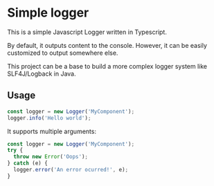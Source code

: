 Simple logger
=============
This is a simple Javascript Logger written in Typescript.

By default, it outputs content to the console.
However, it can be easily customized to output somewhere else.

This project can be a base to build a more complex logger system like SLF4J/Logback in Java.

Usage
-----
```typescript
const logger = new Logger('MyComponent');
logger.info('Hello world');
```

It supports multiple arguments:
```typescript
const logger = new Logger('MyComponent');
try {
  throw new Error('Oops');
} catch (e) {
  logger.error('An error ocurred!', e);
}
```
